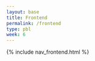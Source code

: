 ```yaml
---
layout: base
title: Frontend
permalink: /frontend
type: pbl
week: 6
---
```


{% include nav_frontend.html %}

